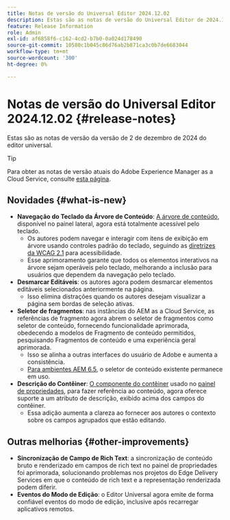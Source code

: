 ```yaml
---
title: Notas de versão do Universal Editor 2024.12.02
description: Estas são as notas de versão do Universal Editor de 2024.12.02.
feature: Release Information
role: Admin
exl-id: af6858f6-c162-4cd2-b7b0-0a024d178490
source-git-commit: 10580c1b045c86d76ab2b871ca3c0b7de6683044
workflow-type: tm+mt
source-wordcount: '300'
ht-degree: 0%

---
```


# Notas de versão do Universal Editor 2024.12.02 {#release-notes}

Estas são as notas de versão da versão de 2 de dezembro de 2024 do editor universal.

>[!TIP]
>
>Para obter as notas de versão atuais do Adobe Experience Manager as a Cloud Service, consulte [esta página](/help/release-notes/release-notes-cloud/release-notes-current.md).

## Novidades {#what-is-new}

* **Navegação do Teclado da Árvore de Conteúdo**: [A árvore de conteúdo](/help/sites-cloud/authoring/universal-editor/navigation.md#content-tree-mode), disponível no painel lateral, agora está totalmente acessível pelo teclado.
   * Os autores podem navegar e interagir com itens de exibição em árvore usando controles padrão do teclado, seguindo as [diretrizes da WCAG 2.1](/help/sites-cloud/authoring/page-editor/accessible-content.md) para acessibilidade.
   * Esse aprimoramento garante que todos os elementos interativos na árvore sejam operáveis pelo teclado, melhorando a inclusão para usuários que dependem da navegação pelo teclado.
* **Desmarcar Editáveis**: os autores agora podem desmarcar elementos editáveis selecionados anteriormente na página.
   * Isso elimina distrações quando os autores desejam visualizar a página sem bordas de seleção ativas.
* **Seletor de fragmentos**: nas instâncias do AEM as a Cloud Service, as referências de fragmento agora abrem o seletor de fragmentos como seletor de conteúdo, fornecendo funcionalidade aprimorada, obedecendo a modelos de Fragmento de conteúdo permitidos, pesquisando Fragmentos de conteúdo e uma experiência geral aprimorada.
   * Isso se alinha a outras interfaces do usuário de Adobe e aumenta a consistência.
   * [Para ambientes AEM 6.5](https://experienceleague.adobe.com/pt-br/docs/experience-manager-65/content/implementing/developing/headless/universal-editor/introduction), o seletor de conteúdo existente permanece em uso.
* **Descrição do Contêiner**: [O componente do contêiner](/help/implementing/universal-editor/field-types.md#container) usado no [painel de propriedades](/help/sites-cloud/authoring/universal-editor/navigation.md#properties-panel-properties-rail), para fazer referência ao conteúdo, agora oferece suporte a um atributo de descrição, exibido acima dos campos do contêiner.
   * Essa adição aumenta a clareza ao fornecer aos autores o contexto sobre os campos agrupados que estão editando.

## Outras melhorias {#other-improvements}

* **Sincronização de Campo de Rich Text**: a sincronização de conteúdo bruto e renderizado em campos de rich text no painel de propriedades foi aprimorada, solucionando problemas nos projetos do Edge Delivery Services em que o conteúdo de rich text e a representação renderizada podem diferir.
* **Eventos do Modo de Edição**: o Editor Universal agora emite de forma confiável eventos do modo de edição, inclusive após recarregar aplicativos remotos.
